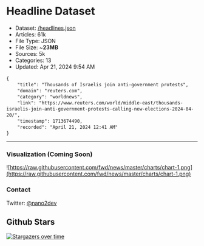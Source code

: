 # Headline Dataset

- Dataset: [/headlines.json](https://raw.githubusercontent.com/fwd/news/master/headlines.json) 
- Articles: 61k
- File Type: JSON
- File Size: ~**23MB**
- Sources: 5k
- Categories: 13
- Updated: Apr 21, 2024 9:54 AM

```
{
    "title": "Thousands of Israelis join anti-government protests",
    "domain": "reuters.com",
    "category": "worldnews",
    "link": "https://www.reuters.com/world/middle-east/thousands-israelis-join-anti-government-protests-calling-new-elections-2024-04-20/",
    "timestamp": 1713674490,
    "recorded": "April 21, 2024 12:41 AM"
}
```

---

### Visualization (Coming Soon)

![https://raw.githubusercontent.com/fwd/news/master/charts/chart-1.png](https://raw.githubusercontent.com/fwd/news/master/charts/chart-1.png)

### Contact 

Twitter: [@nano2dev](https://twitter.com/nano2dev)

## Github Stars

[![Stargazers over time](https://starchart.cc/fwd/news.svg)](https://starchart.cc/fwd/news)
